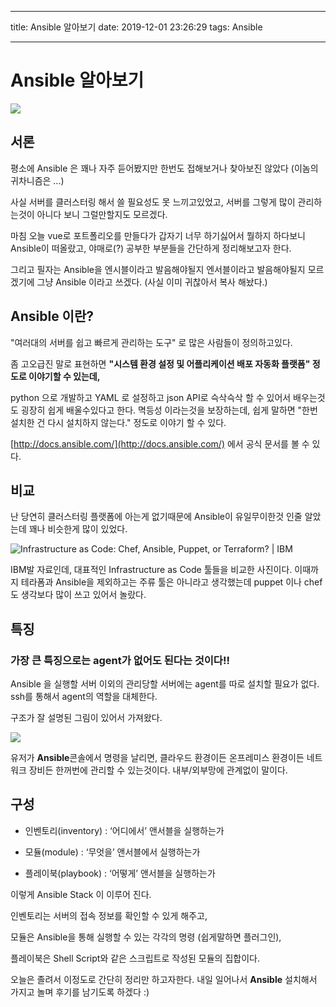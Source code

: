 
---
title: Ansible 알아보기
date: 2019-12-01 23:26:29
tags: Ansible

---

# Ansible 알아보기

![](https://cdn-images-1.medium.com/max/1800/1*hdwjXl1x4Q3VXmL7UG1XrQ.png)

## 서론

  

평소에 Ansible 은 꽤나 자주 듣어봤지만 한번도 접해보거나 찾아보진 않았다 (이놈의 귀차니즘은 ...)

  

사실 서버를 클러스터링 해서 쓸 필요성도 못 느끼고있었고, 서버를 그렇게 많이 관리하는것이 아니다 보니 그럴만할지도 모르겠다.

  

마침 오늘 vue로 포트폴리오를 만들다가 갑자기 너무 하기싫어서 뭘하지 하다보니 Ansible이 떠올랐고, 야매로(?) 공부한 부분들을 간단하게 정리해보고자 한다.

  

그리고 필자는 Ansible을 엔시블이라고 발음해야될지 엔서블이라고 발음해야될지 모르겠기에 그냥 Ansible 이라고 쓰겠다. (사실 이미 귀찮아서 복사 해놨다.)

  

## Ansible 이란?

  

"여러대의 서버를 쉽고 빠르게 관리하는 도구" 로 많은 사람들이 정의하고있다.

  

좀 고오급진 말로 표현하면 ****"시스템 환경 설정 및 어플리케이션 배포 자동화 플랫폼" 정도로 이야기할 수 있는데,****

  

python 으로 개발하고 YAML 로 설정하고 json API로 슥삭슥삭 할 수 있어서 배우는것도 굉장히 쉽게 배울수있다고 한다. 멱등성 이라는것을 보장하는데, 쉽게 말하면 "한번 설치한 건 다시 설치하지 않는다." 정도로 이야기 할 수 있다.

  

[http://docs.ansible.com/](http://docs.ansible.com/) 에서 공식 문서를 볼 수 있다.

  

## 비교

  

난 당연히 클러스터링 플랫폼에 아는게 없기때문에 Ansible이 유일무이한것 인줄 알았는데 꽤나 비슷한게 많이 있었다.

![Infrastructure as Code: Chef, Ansible, Puppet, or Terraform? | IBM](https://1.cms.s81c.com/sites/default/files/2018-11-19/Screen%20Shot%202018-11-19%20at%205.03.18%20PM.png)

IBM발 자료인데, 대표적인 Infrastructure as Code 툴들을 비교한 사진이다. 이때까지 테라폼과 Ansible을 제외하고는 주류 툴은 아니라고 생각했는데 puppet 이나 chef도 생각보다 많이 쓰고 있어서 놀랐다. 
  

## 특징


### 가장 큰 특징으로는 agent가 없어도 된다는 것이다!!

Ansible 을 실행할 서버 이외의 관리당할 서버에는 agent를 따로 설치할 필요가 없다. ssh를 통해서 agent의 역할을 대체한다.

구조가 잘 설명된 그림이 있어서 가져왔다.

  

![](https://s3.us-west-2.amazonaws.com/secure.notion-static.com/6b9af262-9ad2-4484-a0f8-1086b9299c9e/Untitled.png?X-Amz-Algorithm=AWS4-HMAC-SHA256&X-Amz-Credential=ASIAT73L2G45A4CUGDOH%2F20191201%2Fus-west-2%2Fs3%2Faws4_request&X-Amz-Date=20191201T142238Z&X-Amz-Expires=86400&X-Amz-Security-Token=IQoJb3JpZ2luX2VjELT%2F%2F%2F%2F%2F%2F%2F%2F%2F%2FwEaCXVzLXdlc3QtMiJHMEUCIHOHDPpgiCQSB0OXU16ySLi0hpB%2FLI9nSYsXRNNCQ%2F2yAiEA12d6I3AiJxjPMUiBUa%2FNIkigoKI4h5fNj6XhM7ieFSoq2wII7f%2F%2F%2F%2F%2F%2F%2F%2F%2F%2FARAAGgwyNzQ1NjcxNDkzNzAiDKf46M981T%2BGvFzmjSqvAlajcZ3eCLfmXZOIHWeoaksy70kOztknR%2B1uYh8Gs7H5GrOF9fXjn25IZJ9K4I3q2C148aJFgCk6q8Ct%2B7QH%2FkanHThr42IeAziEhlYtPGjWhX1IDyQH8elAGN8v1Bua8I735SqPYdfpenBsoxxfbp2i8hVQK%2BCVSXoFyBTDmdQHxriccqVu%2F9DeK%2FoYBMYJ1%2Bgj0YXaCSfBuKtH6WGWkPZN801Xy8n5ZHgawHWWwzDsV%2BG0G34taYA0BDBlANvZgdJ2V5JVSkXvZIZH1KWBR5Z2pCzyp8nUk9SQ86lbqJqNWrFkSQZ3B3MIsuu8wKZm6Y7g5SxOzjzZ5joR1gwToyHcr2mVBTwf%2BgdbsZaqsgUlF6iJnPMeFrtaH3q%2FoBaFZLEgoKxZ1Xj1LnNMyMCY%2BDDE0o7vBTrNAhhHYn5GcLu0ZYFdJbtp88P78cpli0Ay3NA35Amy9oYtUoJYxJg78LoM4xgSZeXL8QcNFN7eykJFjb%2BQGet0Hb6aUMZGm6I55Ft646HwxDLRb4A2kYnFwEDGI3%2F3%2BcdSN6L38wPyW48VCDG24XYFmjEbN2NfaTah7fI5mQxGJH7pVURvQYF9lg0xus%2BPoGNYDP0BqeDwYHHa5mZXg%2BYuO7i0wicgvkxreStcxYhNv6t%2BvKBhviwd%2BOMEAF9yxRtefQ5E1sGWSUrinT5FYNWuOZ9GMoKvaju9078qE9O7xXLI6WY4LnMNK3fFqKzQOeywI%2BOutB5xEWUNDNXF3hXUimNPUThG7QQBf1f1VOkhcydKBexaY2m9YBJ2fUUod25dmKFUVN%2FWLe0deNGBf%2FOpC%2BINWSd8DCOrI9XaNtvQPdSftP%2BmIVJky2z%2Bzh6jfQ%3D%3D&X-Amz-Signature=39cb30d55cde8b165e587bd38a0c420c0e052fddd5dfdb93407ba84f2edaec68&X-Amz-SignedHeaders=host&response-content-disposition=filename%20%3D%22Untitled.png%22)

  

유저가 ****Ansible****콘솔에서 명령을 날리면, 클라우드 환경이든 온프레미스 환경이든 네트워크 장비든 한꺼번에 관리할 수 있는것이다. 내부/외부망에 관계없이 말이다.

  

## 구성

  

- 인벤토리(inventory) : ‘어디에서’ 앤서블을 실행하는가

- 모듈(module) : ‘무엇을’ 앤서블에서 실행하는가

- 플레이북(playbook) : ‘어떻게’ 앤서블을 실행하는가

  

이렇게 Ansible Stack 이 이루어 진다.

  

인벤토리는 서버의 접속 정보를 확인할 수 있게 해주고,

  

모듈은 Ansible을 통해 실행할 수 있는 각각의 명령 (쉽게말하면 플러그인),

  

플레이북은 Shell Script와 같은 스크립트로 작성된 모듈의 집합이다.

  

오늘은 졸려서 이정도로 간단히 정리만 하고자한다. 내일 일어나서 ****Ansible**** 설치해서 가지고 놀며 후기를 남기도록 하겠다 :)
<!--stackedit_data:
eyJoaXN0b3J5IjpbLTg1NTE1MjU0NF19
-->